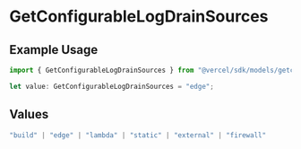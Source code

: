 # GetConfigurableLogDrainSources

## Example Usage

```typescript
import { GetConfigurableLogDrainSources } from "@vercel/sdk/models/getconfigurablelogdrainop.js";

let value: GetConfigurableLogDrainSources = "edge";
```

## Values

```typescript
"build" | "edge" | "lambda" | "static" | "external" | "firewall"
```